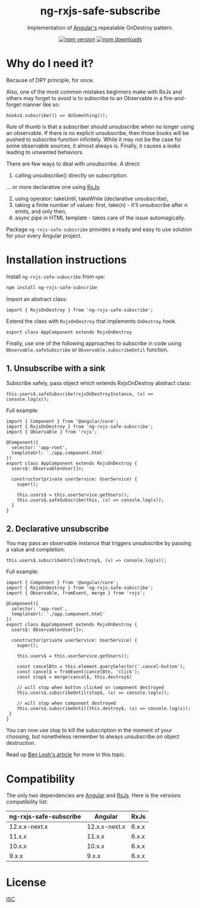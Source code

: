 <h1 align="center">ng-rxjs-safe-subscribe</h1>

<p align="center">
Implementation of <a href="https://angular.io/">Angular's</a> repeatable OnDestroy pattern.
</p>

<p align="center">
    <a href="https://badge.fury.io/js/ngx-bootstrap"><img src="https://badge.fury.io/js/ng-rxjs-safe-subscribe.svg" alt="npm version" ></a>
    <a href="https://npmjs.org/ngx-bootstrap"><img src="https://img.shields.io/npm/dm/ng-rxjs-safe-subscribe.svg" alt="npm downloads" ></a>
</p>

# Why do I need it?

Because of DRY principle, for once.

Also, one of the most common mistakes beginners make with RxJs and others may forget to avoid is to subscribe to an Observable in a fire-and-forget manner like so:

```
books$.subscribe(() => doSomething());
```

Rule of thumb is that a subscriber should unsubscribe when no longer using an observable. If there is no explicit unsubscribe, then those books will be pushed to subscribe function infinitely. While it may not be the case for some observable sources, it almost always is. Finally, it causes a <i>leaks</i> leading to unwanted behaviors.

There are few ways to deal with unsubscribe. A direct:

1. calling unsubscribe() directly on subscription.

... or more declarative one using <a href="https://rxjs-dev.firebaseapp.com/guide/overview/">RxJs</a>:

2. using operator: takeUntil, takeWhile (declarative unsubscribe),
3. taking a finite number of values: first, take(n) - it'll unsubscribe after n emits, and only then,
4. async pipe in HTML template - takes care of the issue automagically.

Package `ng-rxjs-safe-subscribe` provides a ready and easy to use solution for your every Angular project.

# Installation instructions

Install `ng-rxjs-safe-subscribe` from `npm`:

```bash
npm install ng-rxjs-safe-subscribe
```

Import an abstract class:

```
import { RxjsOnDestroy } from 'ng-rxjs-safe-subscribe';
```

Extend the class with `RxjsOnDestroy` that implements `OnDestroy` hook.

```
export class AppComponent extends RxjsOnDestroy
```

Finally, use one of the following approaches to subscribe in code using `Observable.safeSubscribe` or `Observable.subscribeUntil` function.

## 1. Unsubscribe with a sink

Subscribe safely, pass object which extends RxjsOnDestroy abstract class:

```
this.users$.safeSubscribe(rxjsOnDestroyInstance, (x) => console.log(x));
```

Full example:

```
import { Component } from '@angular/core';
import { RxjsOnDestroy } from 'ng-rxjs-safe-subscribe';
import { Observable } from 'rxjs';

@Component({
  selector: 'app-root',
  templateUrl: './app.component.html'
})
export class AppComponent extends RxjsOnDestroy {
  users$: Observable<User[]>;

  constructor(private userService: UserService) {
    super();

    this.users$ = this.userService.getUsers();
    this.users$.safeSubscribe(this, (x) => console.log(x));
  }
}
```

## 2. Declarative unsubscribe

You may pass an observable instance that triggers unsubscribe by passing a value and completion:

```
this.users$.subscribeUntil(destroy$, (x) => console.log(x));
```

Full example:

```
import { Component } from '@angular/core';
import { RxjsOnDestroy } from 'ng-rxjs-safe-subscribe';
import { Observable, fromEvent, merge } from 'rxjs';

@Component({
  selector: 'app-root',
  templateUrl: './app.component.html'
})
export class AppComponent extends RxjsOnDestroy {
  users$: Observable<User[]>;

  constructor(private userService: UserService) {
    super();

    this.users$ = this.userService.getUsers();

    const cancelBtn = this.element.querySelector('.cancel-button');
    const cancel$ = fromEvent(cancelBtn, 'click');
    const stop$ = merge(cancel$, this.destroy$)

    // will stop when button clicked or component destroyed
    this.users$.subscribeUntil(stop$, (x) => console.log(x));

    // will stop when component destroyed
    this.users$.subscribeUntil(this.destroy$, (x) => console.log(x));
 }
}

```

You can now use stop to kill the subscription in the moment of your choosing, but nonetheless remember to always unsubscribe on object destruction.

Read up [Ben Lesh's article](https://medium.com/@benlesh/rxjs-dont-unsubscribe-6753ed4fda87) for more in this topic.

# Compatibility

The only two dependencies are [Angular](https://angular.io) and [RxJs](https://rxjs-dev.firebaseapp.com/guide/overview).
Here is the versions compatibility list:

| ng-rxjs-safe-subscribe | Angular       | RxJs  |
| ---------------------- | ------------- | ----- |
| 12.x.x-next.x          | 12.x.x-next.x | 6.x.x |
| 11.x.x                 | 11.x.x        | 6.x.x |
| 10.x.x                 | 10.x.x        | 6.x.x |
| 9.x.x                  | 9.x.x         | 6.x.x |

# License

[ISC](https://opensource.org/licenses/ISC)

